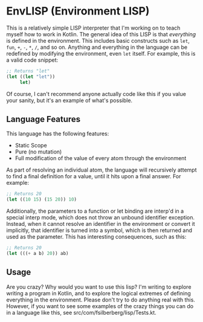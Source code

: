 # EnvLISP (Environment LISP)
This is a relatively simple LISP interpreter that I'm working on to teach myself how to work in Kotlin. The general idea of this LISP is that _everything_ is defined in the environment. This includes basic constructs such as `let`, `fun`, `+`, `-`, `*`, `/`, and so on. Anything and everything in the language can be redefined by modifying the environment, even `let` itself. For example, this is a valid code snippet:

```lisp
;; Returns "let"
(let ((let "let"))
     let)
```

Of course, I can't recommend anyone actually code like this if you value your sanity, but it's an example of what's possible.

## Language Features
This language has the following features:

* Static Scope
* Pure (no mutation)
* Full modification of the value of every atom through the environment

As part of resolving an individual atom, the language will recursively attempt to find a final definition for a value, until it hits upon a final answer. For example:

```lisp
;; Returns 20
(let ((10 15) (15 20)) 10)
```

Additionally, the parameters to a function or let binding are interp'd in a special interp mode, which does not throw an unbound identifier exception. Instead, when it cannot resolve an identifier in the environment or convert it implicitly, that identifier is turned into a symbol, which is then returned and used as the parameter. This has interesting consequences, such as this:

```lisp
;; Returns 20
(let (((+ a b) 20)) ab)
```

## Usage
Are you crazy? Why would you want to use this lisp? I'm writing to explore writing a program in Kotlin, and to explore the logical extremes of defining everything in the environment. Please don't try to do anything real with this. However, if you want to see some examples of the crazy things you can do in a language like this, see src/com/fsilberberg/lisp/Tests.kt.